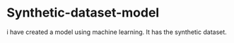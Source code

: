 # Synthetic-dataset-model
i have created a model using machine learning. It has the synthetic dataset.
